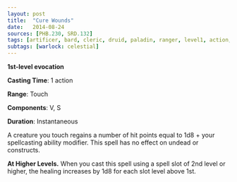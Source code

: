 ```yaml
---
layout: post
title:  "Cure Wounds"
date:   2014-08-24
sources: [PHB.230, SRD.132]
tags: [artificer, bard, cleric, druid, paladin, ranger, level1, action, evocation]
subtags: [warlock: celestial]
---
```


**1st-level evocation**

**Casting Time**: 1 action

**Range**: Touch

**Components**: V, S

**Duration**: Instantaneous

A creature you touch regains a number of hit points equal to 1d8 + your spellcasting ability modifier. This spell has no effect on undead or constructs.

**At Higher Levels.** When you cast this spell using a spell slot of 2nd level or higher, the healing increases by 1d8 for each slot level above 1st.

